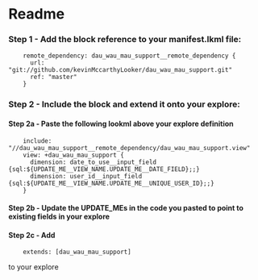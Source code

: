 # Readme

### Step 1 - Add the block reference to your manifest.lkml file:

        remote_dependency: dau_wau_mau_support__remote_dependency {
          url: "git://github.com/kevinMccarthyLooker/dau_wau_mau_support.git"
          ref: "master"
        }

### Step 2 - Include the block and extend it onto your explore:

#### Step 2a - Paste the following lookml above your explore definition

        include: "//dau_wau_mau_support__remote_dependency/dau_wau_mau_support.view"
        view: +dau_wau_mau_support {
          dimension: date_to_use__input_field {sql:${UPDATE_ME__VIEW_NAME.UPDATE_ME__DATE_FIELD};;}
          dimension: user_id__input_field {sql:${UPDATE_ME__VIEW_NAME.UPDATE_ME__UNIQUE_USER_ID};;}
        }

#### Step 2b - Update the UPDATE_MEs in the code you pasted to point to existing fields in your explore

#### Step 2c - Add

        extends: [dau_wau_mau_support]

to your explore
